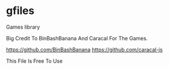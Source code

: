 # gfiles
Games library

Big Credit To BinBashBanana And Caracal For The Games.

https://github.com/BinBashBanana
https://github.com/caracal-js

This File Is Free To Use
